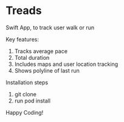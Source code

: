 # Treads
Swift App, to track user walk or run

Key features:
1) Tracks average pace
2) Total duration
3) Includes maps and user location tracking
4) Shows polyline of last run

Installation steps
1) git clone
2) run pod install

Happy Coding!
